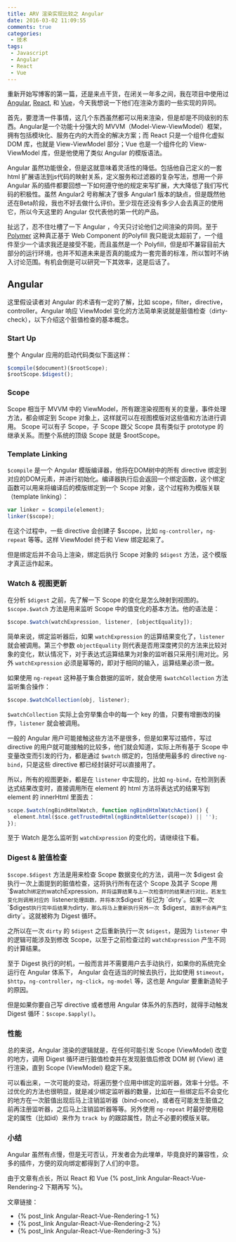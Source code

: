 ```yaml
---
title: ARV 渲染实现比较之 Angular
date: 2016-03-02 11:09:55
comments: true
categories:
 - 技术
tags:
 - Javascript
 - Angular
 - React
 - Vue
---
```


重新开始写博客的第一篇，还是来点干货，在闭关一年多之间，我在项目中使用过 [Angular][1], [React][2], 和 [Vue][3]，今天我想说一下他们在渲染方面的一些实现的异同。

首先，要澄清一件事情，这几个东西虽然都可以用来渲染，但是却是不同级别的东西。Angular是一个功能十分强大的 MVVM（Model-View-ViewModel）框架，拥有包括模块化、服务在内的大而全的解决方案；而 React 只是一个组件化虚拟 DOM 库，也就是 View-ViewModel 部分；Vue 也是一个组件化的 View-ViewModel 库，但是他使用了类似 Angular 的模版语法。

Angular 虽然功能很全，但是这就意味着灵活性的降低。包括他自己定义的一套 html 扩展语法到js代码的映射关系，定义服务和过滤器的复杂写法，想用一个非 Angular 系的插件都要回想一下如何遵守他的规定来写扩展，大大降低了我们写代码的积极性。虽然 Angular2 号称解决了很多 Angular1 版本的缺点，但是既然他还在Beta阶段，我也不好去做什么评价。至少现在还没有多少人会去真正的使用它，所以今天这里的 Angular 仅代表他的第一代的产品。

<!--more-->

扯远了，忍不住吐槽了一下 Angular ，今天只讨论他们之间渲染的异同。至于 [Polymer][4] 这种真正基于 Web Component 的Polyfill 我只能说太超前了，一个组件至少一个请求我还是接受不能，而且虽然是一个 Polyfill，但是却不兼容目前大部分的运行环境，也并不知道未来是否真的能成为一套完善的标准，所以暂时不纳入讨论范围。有机会倒是可以研究一下其效率，这是后话了。

## Angular

这里假设读者对 Angular 的术语有一定的了解，比如 scope，filter，directive，controller。Angular 响应 ViewModel 变化的方法简单来说就是脏值检查（dirty-check），以下介绍这个脏值检查的基本概念。

### Start Up

整个 Angular 应用的启动代码类似下面这样：

```js
$compile($document)($rootScope);
$rootScope.$digest();
```

### Scope

Scope 相当于 MVVM 中的 ViewModel，所有跟渲染视图有关的变量，事件处理方法，都会绑定到 Scope 对象上，这样就可以在视图模版对这些值和方法进行调用。 Scope 可以有子 Scope，子 Scope 跟父 Scope 具有类似于 prototype 的继承关系。而整个系统的顶级 Scope 就是 $rootScope。

### Template Linking

`$compile` 是一个 Angular 模版编译器，他将在DOM树中的所有 directive 绑定到对应的DOM元素，并进行初始化。编译器执行后会返回一个绑定函数，这个绑定函数可以用来将编译后的模版绑定到一个 Scope 对象，这个过程称为模版关联（template linking）：

``` js
var linker = $compile(element);
linker($scope);
```

在这个过程中，一些 directive 会创建子 $scope，比如 `ng-controller`，`ng-repeat` 等等。这样 ViewModel 终于和 View 绑定起来了。

但是绑定后并不会马上渲染，绑定后执行 Scope 对象的 `$digest` 方法，这个模版才真正运作起来。

### Watch & 视图更新

在分析 `$digest` 之前，先了解一下 Scope 的变化是怎么映射到视图的。`$scope.$watch` 方法是用来监听 Scope 中的值变化的基本方法。他的语法是：

``` js
$scope.$watch(watchExpression, listener, [objectEquality]);
```

简单来说，绑定监听器后，如果 `watchExpression` 的运算结果变化了，`listener` 就会被调用。第三个参数 `objectEquality` 则代表是否用深度拷贝的方法来比较对象的变化，默认情况下，对于表达式运算结果为对象的监听器只采用引用对比。另外 `watchExpression` 必须是幂等的，即对于相同的输入，运算结果必须一致。

如果使用 `ng-repeat` 这种基于集合数据的监听，就会使用 `$watchCollection` 方法监听集合操作：

``` js
$scope.$watchCollection(obj, listener);
```

`$watchCollection` 实际上会穷举集合中的每一个 key 的值，只要有增删改的操作，`listener` 就会被调用。

一般的 Angular 用户可能接触这些方法不是很多，但是如果写过插件，写过 directive 的用户就可能接触的比较多，他们就会知道，实际上所有基于 Scope 中变量改变而引发的行为，都是通过 `$watch` 绑定的，包括使用最多的 directive `ng-bind`，只是这些 directive 都已经封装好可以直接用了。

所以，所有的视图更新，都是在 `listener` 中实现的，比如 `ng-bind`，在检测到表达式结果改变时，直接调用所在 element 的 html 方法将表达式的结果写到 element 的 innerHtml 里面去：

```js
scope.$watch(ngBindHtmlWatch, function ngBindHtmlWatchAction() {
  element.html($sce.getTrustedHtml(ngBindHtmlGetter(scope)) || '');
});
```

至于 Watch 是怎么监听到 `watchExpression` 的变化的，请继续往下看。

### Digest & 脏值检查

`$scope.$digest` 方法是用来检查 Scope 数据变化的方法，调用一次 $digest 会执行一次上面提到的脏值检查，这将执行所有在这个 Scope 及其子 Scope 用 `$watch` 绑定的 `watchExpression`，并将运算结果与上一次检查时的结果进行对比，若发生变化则调用对应的 `listener` 处理函数，并将本次 `$digest` 标记为 `dirty`。如果一次 `$digest` 执行完毕后结果为 `dirty`，那么将马上重新执行另外一次 `$digest`, 直到不会再产生 `dirty`。这就被称为 Digest 循环。

之所以在一次 `dirty` 的 `$digest` 之后重新执行一次 `$digest`，是因为 `listener` 中的逻辑可能涉及到修改 Scope，以至于之前检查过的 `watchExpression` 产生不同的计算结果。

至于 Digest 执行的时机，一般而言并不需要用户去手动执行，如果你的系统完全运行在 Angular 体系下， Angular 会在适当的时候去执行，比如使用 `$timeout`，`$http`，`ng-controller`，`ng-click`，`ng-model` 等，这也是 Angular 要重新造轮子的原因。

但是如果你要自己写 directive 或者想用 Angular 体系外的东西时，就得手动触发 Digest 循环：`$scope.$apply()`。

### 性能

总的来说，Angular 渲染的逻辑就是，在任何可能引发 Scope (ViewModel) 改变的地方，调用 Digest 循环进行脏值检查并在发现脏值后修改 DOM 树 (View) 进行渲染，直到 Scope (ViewModel) 稳定下来。

可以看出来，一次可能的变动，将遍历整个应用中绑定的监听器，效率十分低。不过优化的方法也很明显，就是减少绑定监听器的数量，比如在一些绑定后不会变化的地方在一次脏值出现后马上注销监听器（bind-once)，或者在可能发生脏值之前再注册监听器，之后马上注销监听器等等。另外使用 `ng-repeat` 时最好使用稳定的属性（比如id）来作为 `track by` 的跟踪属性，防止不必要的模版关联。

### 小结

Angular 虽然有点慢，但是无可否认，开发者会为此埋单，毕竟良好的兼容性，众多的插件，方便的双向绑定都得到了人们的中意。

由于文章有点长，所以 React 和 Vue {% post_link Angular-React-Vue-Rendering-2 下期再写 %}。

文章链接：
 - {% post_link Angular-React-Vue-Rendering-1 %}
 - {% post_link Angular-React-Vue-Rendering-2 %}
 - {% post_link Angular-React-Vue-Rendering-3 %}

[1]: https://angular.io
[2]: https://facebook.github.io/react
[3]: http://vuejs.org/
[4]: https://www.polymer-project.org/1.0/
